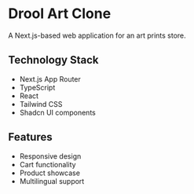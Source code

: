 # Drool Art Clone

A Next.js-based web application for an art prints store.

## Technology Stack
- Next.js App Router
- TypeScript
- React
- Tailwind CSS
- Shadcn UI components

## Features
- Responsive design
- Cart functionality
- Product showcase
- Multilingual support 
